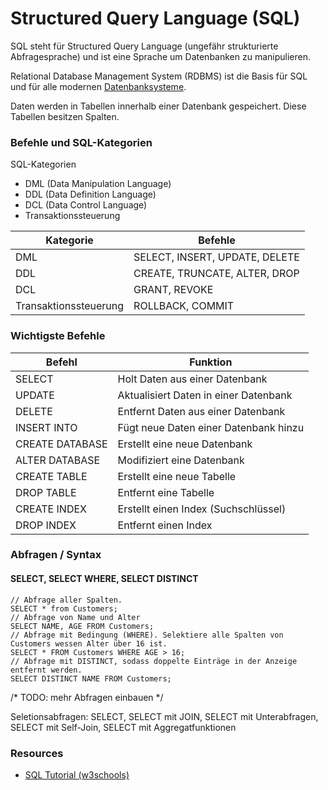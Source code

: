 # Structured Query Language (SQL)

SQL steht für Structured Query Language (ungefähr strukturierte Abfragesprache) und ist eine
Sprache um Datenbanken zu manipulieren.

Relational Database Management System (RDBMS) ist die Basis für SQL und für alle modernen
[Datenbanksysteme](Datenbanksystem).

Daten werden in Tabellen innerhalb einer Datenbank gespeichert. Diese Tabellen besitzen
Spalten.

### Befehle und SQL-Kategorien

SQL-Kategorien
* DML (Data Manipulation Language)
* DDL (Data Definition Language)
* DCL (Data Control Language)
* Transaktionssteuerung

Kategorie | Befehle
--- | ---
DML | SELECT, INSERT, UPDATE, DELETE
DDL | CREATE, TRUNCATE, ALTER, DROP
DCL | GRANT, REVOKE
Transaktionssteuerung | ROLLBACK, COMMIT

### Wichtigste Befehle

Befehl | Funktion 
--- | ---
SELECT | Holt Daten aus einer Datenbank
UPDATE | Aktualisiert Daten in einer Datenbank
DELETE | Entfernt Daten aus einer Datenbank
INSERT INTO | Fügt neue Daten einer Datenbank hinzu
CREATE DATABASE | Erstellt eine neue Datenbank
ALTER DATABASE | Modifiziert eine Datenbank
CREATE TABLE | Erstellt eine neue Tabelle
DROP TABLE | Entfernt eine Tabelle
CREATE INDEX | Erstellt einen Index (Suchschlüssel)
DROP INDEX | Entfernt einen Index

### Abfragen / Syntax

#### SELECT, SELECT WHERE, SELECT DISTINCT

```
// Abfrage aller Spalten.
SELECT * from Customers;
// Abfrage von Name und Alter
SELECT NAME, AGE FROM Customers;
// Abfrage mit Bedingung (WHERE). Selektiere alle Spalten von Customers wessen Alter über 16 ist.
SELECT * FROM Customers WHERE AGE > 16;
// Abfrage mit DISTINCT, sodass doppelte Einträge in der Anzeige entfernt werden.
SELECT DISTINCT NAME FROM Customers;
```

/* TODO: mehr Abfragen einbauen */


Seletionsabfragen: SELECT, SELECT mit JOIN, SELECT mit Unterabfragen, SELECT mit Self-Join, SELECT mit Aggregatfunktionen

### Resources
* [SQL Tutorial (w3schools)](http://www.w3schools.com/sql/sql_intro.asp)

